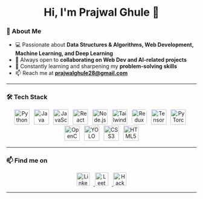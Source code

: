 <h1 align="center">Hi, I'm Prajwal Ghule 👋</h1>

### 👀 About Me  
- 💻 Passionate about **Data Structures & Algorithms, Web Development, Machine Learning, and Deep Learning**  
- 🚀 Always open to **collaborating on Web Dev and AI-related projects**  
- 🎯 Constantly learning and sharpening my **problem-solving skills**  
- 📫 Reach me at **prajwalghule28@gmail.com**  

---

### 🛠️ Tech Stack

<p align="center">
  <img alt="Python" src="https://cdn.jsdelivr.net/gh/devicons/devicon/icons/python/python-original.svg" width="40" height="40" />&nbsp;&nbsp;
  <img alt="Java" src="https://cdn.jsdelivr.net/gh/devicons/devicon/icons/java/java-original.svg" width="40" height="40" />&nbsp;&nbsp;
  <img alt="JavaScript" src="https://cdn.jsdelivr.net/gh/devicons/devicon/icons/javascript/javascript-original.svg" width="40" height="40" />&nbsp;&nbsp;
  <img alt="React" src="https://cdn.jsdelivr.net/gh/devicons/devicon/icons/react/react-original.svg" width="40" height="40" />&nbsp;&nbsp;
  <img alt="Node.js" src="https://cdn.jsdelivr.net/gh/devicons/devicon/icons/nodejs/nodejs-original.svg" width="40" height="40" />&nbsp;&nbsp;
  <img alt="Tailwind CSS" src="https://cdn.jsdelivr.net/gh/devicons/devicon/icons/tailwindcss/tailwindcss-plain.svg" width="40" height="40" />&nbsp;&nbsp;
  <img alt="Redux Toolkit" src="https://raw.githubusercontent.com/reduxjs/redux/master/logo/logo.png" width="40" height="40" style="border-radius:5px" />&nbsp;&nbsp;
  <img alt="TensorFlow" src="https://cdn.jsdelivr.net/gh/devicons/devicon/icons/tensorflow/tensorflow-original.svg" width="40" height="40" />&nbsp;&nbsp;
  <img alt="PyTorch" src="https://cdn.jsdelivr.net/gh/devicons/devicon/icons/pytorch/pytorch-original.svg" width="40" height="40" />&nbsp;&nbsp;
  <img alt="OpenCV" src="https://upload.wikimedia.org/wikipedia/commons/3/32/OpenCV_logo_white_notext.svg" width="40" height="40" />&nbsp;&nbsp;
  <img alt="YOLO" src="https://github.com/AlexeyAB/darknet/raw/master/darknet_logo.png" width="40" height="40" />&nbsp;&nbsp;
  <img alt="CSS3" src="https://cdn.jsdelivr.net/gh/devicons/devicon/icons/css3/css3-original.svg" width="40" height="40" />&nbsp;&nbsp;
  <img alt="HTML5" src="https://cdn.jsdelivr.net/gh/devicons/devicon/icons/html5/html5-original.svg" width="40" height="40" />
</p>

---

### 📫 Find me on

<p align="center">
  <a href="https://www.linkedin.com/in/prajwalghule28" target="_blank" rel="noreferrer">
     <img src="https://img.shields.io/badge/LinkedIn-%230077B5.svg?style=for-the-badge&logo=linkedin&logoColor=white" alt="LinkedIn" height="35" style="margin-right:10px" />
  </a>
  <a href="https://leetcode.com/pr122004" target="_blank" rel="noreferrer">
     <img src="https://img.shields.io/badge/LeetCode-%23000000.svg?style=for-the-badge&logo=leetcode&logoColor=white" alt="LeetCode" height="35" style="margin-right:10px" />
  </a>
  <a href="https://www.hackerrank.com/profile/prajwalghule28" target="_blank" rel="noreferrer">
    <img src="https://img.shields.io/badge/HackerRank-%2300EA64.svg?style=for-the-badge&logo=hackerrank&logoColor=white" alt="HackerRank" height="35" />
  </a>
</p>

---


